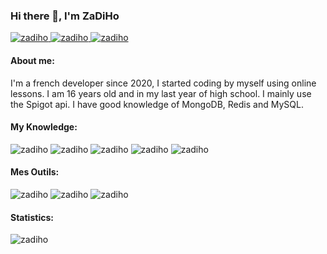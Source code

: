 ### Hi there 👋, I'm ZaDiHo

<p align="left"> <a href="https://twitter.com/pvst_tom" target="_blank" ><img src="https://img.shields.io/twitter/follow/pvst_tom?logo=twitter&style=for-the-badge" alt="zadiho" /> </a> 
<a href="https://github.com/AzionMC-team" target="_blank" ><img src="https://img.shields.io/badge/Azion-%23121011.svg?style=for-the-badge&logo=github&logoColor=white" alt="zadiho" /> </a>
<a href="https://discord.gg/cw3rxzVs" target="_blank" ><img src="https://img.shields.io/badge/project-%237289DA.svg?style=for-the-badge&logo=discord&logoColor=white" alt="zadiho" /> </a> </p>

<h4 align="left">About me:</h4>
I'm a french developer since 2020, I started coding by myself using online lessons. I am 16 years old and in my last year of high school. I mainly use the Spigot api. I have good knowledge of MongoDB, Redis and MySQL.

<h4 align="left">My Knowledge:</h4>
<p align="left"> 
  <img src="https://img.shields.io/badge/java-%23ED8B00.svg?style=for-the-badge&logo=java&logoColor=white" alt="zadiho" />
  <img src="https://img.shields.io/badge/MongoDB-%234ea94b.svg?style=for-the-badge&logo=mongodb&logoColor=white" alt="zadiho" />
  <img src="https://img.shields.io/badge/redis-%23DD0031.svg?style=for-the-badge&logo=redis&logoColor=white" alt="zadiho" />
  <img src="https://img.shields.io/badge/mysql-%2300f.svg?style=for-the-badge&logo=mysql&logoColor=white" alt="zadiho" />
  <img src="https://img.shields.io/badge/git-%23F05033.svg?style=for-the-badge&logo=git&logoColor=white" alt="zadiho" />
</p>


<h4 align="left">Mes Outils:</h4>
<p align="left"> 
  <img src="https://img.shields.io/badge/IntelliJIDEA-000000.svg?style=for-the-badge&logo=intellij-idea&logoColor=white" alt="zadiho" />
   <img src="https://img.shields.io/badge/Visual%20Studio-5C2D91.svg?style=for-the-badge&logo=visual-studio&logoColor=white" alt="zadiho" />
  <img src="https://img.shields.io/badge/webstorm-143?style=for-the-badge&logo=webstorm&logoColor=white&color=black" alt="zadiho" />
</p>
  
<h4 align="left">Statistics:</h4>
<p><img align="" src="https://github-readme-stats.vercel.app/api?username=zadiho&show_icons=true&theme=dark" alt="zadiho" /></p>

